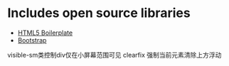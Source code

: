 
# Includes open source libraries
* [HTML5 Boilerplate](http://h5bp.com/)
* [Bootstrap](http://getbootstrap.com/)


visible-sm类控制div仅在小屏幕范围可见
clearfix 强制当前元素清除上方浮动